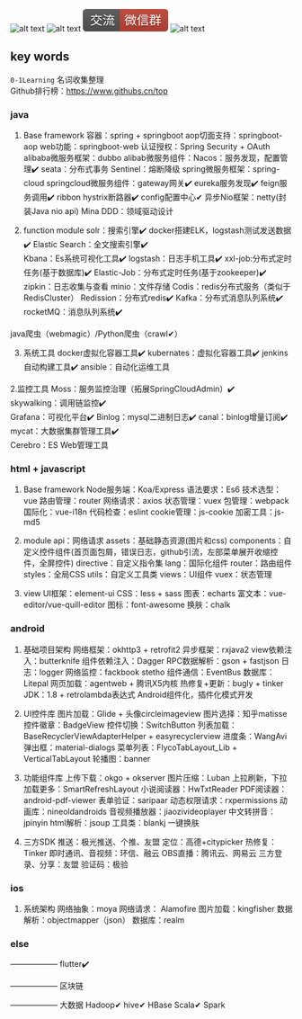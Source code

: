 ![alt text](../static/common/svg/luoxiaosheng.svg "公众号")
![alt text](../static/common/svg/luoxiaosheng_learning.svg "学习")
![alt text](../static/common/svg/luoxiaosheng_wechat.svg "微信")
![alt text](../static/common/svg/luoxiaosheng_gitee.svg "码云")

## key words
`0-1Learning` 名词收集整理    
Github排行榜：https://www.githubs.cn/top


### java   
1. Base framework
容器：spring + springboot 
aop切面支持：springboot-aop
web功能：springboot-web
认证授权：Spring Security + OAuth
alibaba微服务框架：dubbo
alibab微服务组件：Nacos：服务发现，配置管理✔️ seata：分布式事务 Sentinel：熔断降级
spring微服务框架：spring-cloud
springcloud微服务组件：gateway网关✔️ eureka服务发现✔️ feign服务调用✔️ ribbon hystrix断路器✔️  config配置中心✔
异步Nio框架：netty(封装Java nio api)    Mina
DDD：领域驱动设计

2. function module
solr：搜索引擎✔️
docker搭建ELK，logstash测试发送数据✔️
Elastic Search：全文搜索引擎✔️    
Kbana：Es系统可视化工具✔️
logstash：日志手机工具✔️
xxl-job:分布式定时任务(基于数据库)✔️
Elastic-Job：分布式定时任务(基于zookeeper)✔️
zipkin：日志收集与查看
minio：文件存储
Codis：redis分布式服务（类似于RedisCluster）
Redission：分布式redis✔️
Kafka：分布式消息队列系统✔️   
rocketMQ：消息队列系统✔️ 



java爬虫（webmagic）/Python爬虫（crawl✔）


3. 系统工具
docker虚拟化容器工具✔️
kubernates：虚拟化容器工具✔️
jenkins自动构建工具✔️
ansible：自动化运维工具

2.监控工具
Moss：服务监控治理（拓展SpringCloudAdmin）✔️   
skywalking：调用链监控✔️  
Grafana：可视化平台✔️
Binlog：mysql二进制日志✔️ 
canal：binlog增量订阅✔️
mycat：大数据集群管理工具✔️   
Cerebro：ES Web管理工具  


### html + javascript
1. Base framework
Node服务端：Koa/Express
语法要求：Es6
技术选型：vue
路由管理：router
网络请求：axios
状态管理：vuex
包管理：webpack
国际化：vue-i18n
代码检查：eslint
cookie管理：js-cookie
加密工具：js-md5

2. module
api：网络请求
assets：基础静态资源(图片和css)
components：自定义控件组件(首页面包屑，错误日志，github引流，左部菜单展开收缩控件，全屏控件)
directive：自定义指令集
lang：国际化组件
router：路由组件
styles：全局CSS
utils：自定义工具类
views：UI组件
vuex：状态管理

3. view
UI框架：element-ui
CSS：less + sass
图表：echarts
富文本：vue-editor/vue-quill-editor
图标：font-awesome
换肤：chalk


### android
1. 基础项目架构
网络框架：okhttp3 + retrofit2
异步框架：rxjava2
view依赖注入：butterknife
组件依赖注入：Dagger
RPC数据解析：gson + fastjson
日志：logger
网络监控：fackbook stetho
组件通信：EventBus
数据库：Litepal
网页加载：agentweb + 腾讯X5内核
热修复+更新：bugly + tinker
JDK：1.8 + retrolambda表达式
Android组件化，插件化模式开发

2. UI控件库
图片加载：Glide + 头像circleimageview
图片选择：知乎matisse
控件徽章：BadgeView
控件切换：SwitchButton
列表加载：BaseRecyclerViewAdapterHelper + easyrecyclerview
进度条：WangAvi
弹出框：material-dialogs
菜单列表：FlycoTabLayout_Lib + VerticalTabLayout
轮播图：banner

3. 功能组件库
上传下载：okgo + okserver
图片压缩：Luban
上拉刷新，下拉加载更多：SmartRefreshLayout
小说阅读器：HwTxtReader
PDF阅读器：android-pdf-viewer
表单验证：saripaar
动态权限请求：rxpermissions
动画库：nineoldandroids
音视频播放器：jiaozivideoplayer
中文转拼音：jpinyin
html解析：jsoup
工具类：blankj
一键换肤

4. 三方SDK
推送：极光推送、个推、友盟
定位：高德+citypicker
热修复：Tinker
即时通讯、音视频：环信、融云
OBS直播：腾讯云、网易云
三方登录、分享：友盟
验证码：极验


### ios
1. 系统架构
网络抽象：moya
网络请求： Alamofire
图片加载：kingfisher
数据解析：objectmapper（json）
数据库：realm

### else
——————
flutter✔️

——————
区块链

——————
大数据
Hadoop✔  hive✔  HBase  Scala✔  Spark
